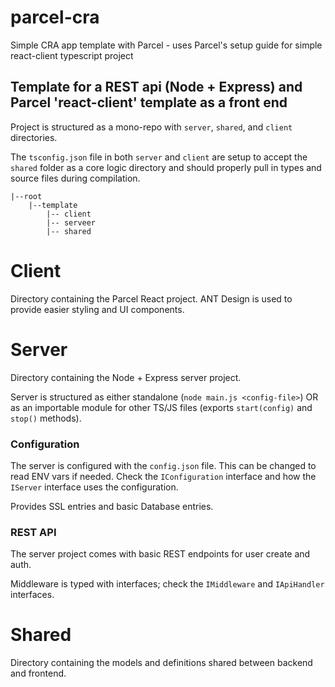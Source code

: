 # parcel-cra

Simple CRA app template with Parcel - uses Parcel's setup guide for simple react-client typescript project

## Template for a REST api (Node + Express) and Parcel 'react-client' template as a front end

Project is structured as a mono-repo with `server`, `shared`, and `client` directories.

The `tsconfig.json` file in both `server` and `client` are setup to accept the `shared` folder as a core logic directory and should properly pull in types and source files during compilation.

```ascii
|--root
    |--template
        |-- client
        |-- serveer
        |-- shared
```

# Client

Directory containing the Parcel React project. ANT Design is used to provide easier styling and UI components.

# Server

Directory containing the Node + Express server project.

Server is structured as either standalone (`node main.js <config-file>`) OR as an importable module for other TS/JS files (exports `start(config)` and `stop()` methods).

### Configuration

The server is configured with the `config.json` file. This can be changed to read ENV vars if needed. Check the `IConfiguration` interface and how the `IServer` interface uses the configuration.

Provides SSL entries and basic Database entries.

### REST API

The server project comes with basic REST endpoints for user create and auth.

Middleware is typed with interfaces; check the `IMiddleware` and `IApiHandler` interfaces.

# Shared

Directory containing the models and definitions shared between backend and frontend.